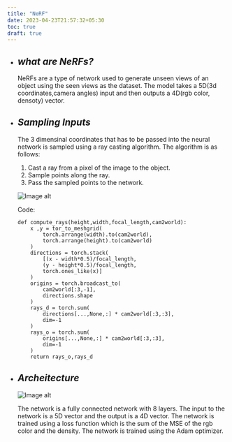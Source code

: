 ```yaml
---
title: "NeRF"
date: 2023-04-23T21:57:32+05:30
toc: true
draft: true
---
```





- ## _**what are NeRFs?**_
    NeRFs are a type of network used to generate unseen views of an object using the seen views as the dataset. The model takes a 5D(3d coordinates,camera angles) input and then outputs a 4D(rgb color, densoty) vector. 
    <!-- <div style="align:center"><img src="./images/nerf.jpeg" alt="no image"></div> -->
- ## _**Sampling Inputs**_
    The 3 dimensinal coordinates that has to be passed into the neural network is sampled using a ray casting algorithm. The algorithm is as follows:   
    1. Cast a ray from a pixel of the image to the object.
    2. Sample points along the ray.
    3. Pass the sampled points to the network.

    ![Image alt](ray_cast.png)
    
    Code:
    ```
    def compute_rays(height,width,focal_length,cam2world):
        x ,y = tor_to_meshgrid(
            torch.arrange(width).to(cam2world),
            torch.arrange(height).to(cam2world)
        )
        directions = torch.stack(
            [(x - width*0.5)/focal_length,
            (y - height*0.5)/focal_length,
            torch.ones_like(x)]
        )
        origins = torch.broadcast_to(
            cam2world[:3,-1],
            directions.shape
        )
        rays_d = torch.sum(
            directions[...,None,:] * cam2world[:3,:3],
            dim=-1
        )
        rays_o = torch.sum(
            origins[...,None,:] * cam2world[:3,:3],
            dim=-1
        )
        return rays_o,rays_d
    ```
    
- ## _**Archeitecture**_
    <!-- making image centered -->
    <!-- <div style="align:center"><img src="./nerf.jpeg" alt="no image"></div> -->
    ![Image alt](nerf.jpeg)
    <!-- {{< figure src="nerf.jpeg" title="NeRF" caption="asdfghjk" class="center" >}} -->

    The network is a fully connected network with 8 layers. The input to the network is a 5D vector and the output is a 4D vector. The network is trained using a loss function which is the sum of the MSE of the rgb color and the density. The network is trained using the Adam optimizer. 
